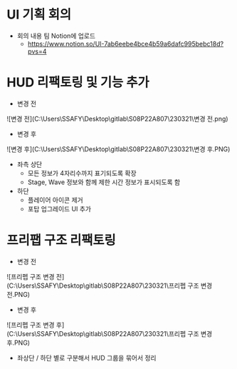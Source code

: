 # UI 기획 회의

- 회의 내용 팀 Notion에 업로드
  - https://www.notion.so/UI-7ab6eebe4bce4b59a6dafc995bebc18d?pvs=4

# HUD 리팩토링 및 기능 추가

- 변경 전

![변경 전](C:\Users\SSAFY\Desktop\gitlab\S08P22A807\230321\변경 전.png)

- 변경 후

![변경 후](C:\Users\SSAFY\Desktop\gitlab\S08P22A807\230321\변경 후.PNG)

- 좌측 상단
  - 모든 정보가 4자리수까지 표기되도록 확장
  - Stage, Wave 정보와 함께 제한 시간 정보가 표시되도록 함
- 하단
  - 플레이어 아이콘 제거
  - 포탑 업그레이드 UI 추가

# 프리팹 구조 리팩토링

- 변경 전

![프리펩 구조 변경 전](C:\Users\SSAFY\Desktop\gitlab\S08P22A807\230321\프리펩 구조 변경 전.PNG)

- 변경 후

![프리펩 구조 변경 후](C:\Users\SSAFY\Desktop\gitlab\S08P22A807\230321\프리펩 구조 변경 후.PNG)

- 좌상단 / 하단 별로 구분해서 HUD 그룹을 묶어서 정리